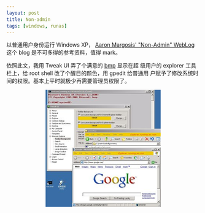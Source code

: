 ```yaml
---
layout: post
title: Non-admin
tags: [windows, runas]
---
```


以普通用户身份运行 Windows XP，
<a href="http://blogs.msdn.com/aaron_margosis/archive/2004/06/23/163229.aspx">Aaron Margosis' "Non-Admin" WebLog</a>
这个 blog 是不可多得的参考资料，值得 mark。

依照此文，我用 Tweak UI 弄了个满意的 [bmp](/images/2007/runas-root.bmp) 显示在超
级用户的 explorer 工具栏上，给 root shell 改了个醒目的颜色，用 gpedit 给普通用
户赋予了修改系统时间的权限。基本上平时就极少再需要管理员权限了。

<center><a href="/images/2007/nonadmin.jpg"><img src="/images/2007/nonadmin-s.jpg" /></a></center>
